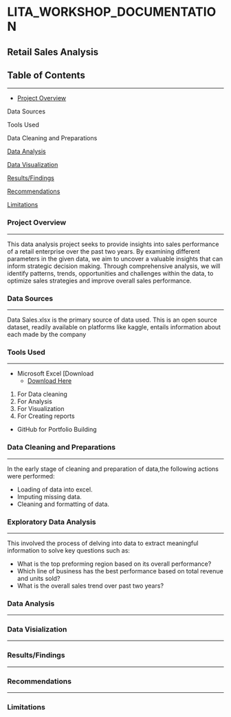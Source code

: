 # LITA_WORKSHOP_DOCUMENTATION

## Retail Sales Analysis 

## Table of Contents
---
- [Project Overview](#project-overview)

 Data Sources

 Tools Used

 Data Cleaning and Preparations

 [Data Analysis](#data-analysis)

 [Data Visualization](#data-visialization)

 [Results/Findings](#results/findings)

 [Recommendations](#recommendations)

 [Limitations](#limitations)

 
 
### Project Overview
---

This data analysis project seeks to provide insights into sales performance of a retail enterprise over the past two years. By examining different parameters in the given data, we aim to uncover a valuable insights that can inform strategic decision making. Through comprehensive analysis, we will identify patterns, trends, opportunities and challenges within the data, to optimize sales strategies and improve overall sales performance.

### Data Sources
---

Data Sales.xlsx is the primary source of data used. This is an open source dataset, readily available on platforms like kaggle, entails information about each made by the company

### Tools Used
---

- Microsoft Excel  [Download
   - [Download Here](https://Microsoft.com)
1. For Data cleaning
2. For Analysis
3. For Visualization
4. For Creating reports
- GitHub for Portfolio Building

### Data Cleaning and Preparations
---

In the early stage of cleaning and preparation of data,the following actions were performed:

- Loading of data into excel.
- Imputing missing data.
- Cleaning and formatting of data.

### Exploratory Data Analysis
 ---

 This involved the process of delving into data to extract meaningful information to solve key questions such as:
 
- What is the top preforming region based on its overall performance?
- Which line of business has the best performance based on total revenue and units sold?
- What is the overall sales trend over past two years?

### Data Analysis 
---
### Data Visialization
---
### Results/Findings
---
### Recommendations 
---
### Limitations 

